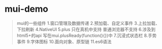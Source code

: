 # mui-demo
>mui的一些组件
1.窗口管理及数据传递
2.预加载、自定义事件
3.上拉加载、下拉刷新
4.NativeUI 
5.plus 只在真机中支持 普通浏览器不支持
6.涉及到html5+的api 写在mui.plusReady(function(){})中
7.沉浸式状态栏
8.手势事件
9.字体图标
10.面向对象、原型链
11.es6语法